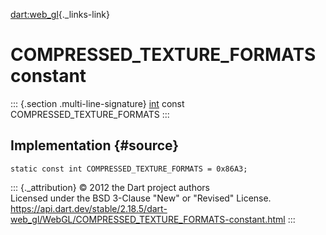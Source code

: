[dart:web\_gl](../../dart-web_gl/dart-web_gl-library){._links-link}

COMPRESSED\_TEXTURE\_FORMATS constant
=====================================

::: {.section .multi-line-signature}
[int](../../dart-core/int-class) const COMPRESSED\_TEXTURE\_FORMATS
:::

Implementation {#source}
--------------

``` {.language-dart data-language="dart"}
static const int COMPRESSED_TEXTURE_FORMATS = 0x86A3;
```

::: {._attribution}
© 2012 the Dart project authors\
Licensed under the BSD 3-Clause \"New\" or \"Revised\" License.\
<https://api.dart.dev/stable/2.18.5/dart-web_gl/WebGL/COMPRESSED_TEXTURE_FORMATS-constant.html>
:::

